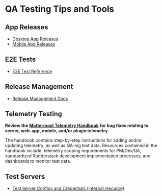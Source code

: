# QA Testing Tips and Tools

## App Releases

* [Desktop App Releases](https://github.com/mattermost/desktop/releases)
* [Mobile App Releases](https://github.com/mattermost/mattermost-mobile/releases)

## E2E Tests

* [E2E Test Reference](https://developers.mattermost.com/contribute/webapp/end-to-end-tests/)

## Release Management

* [Release Management Docs](https://docs.mattermost.com/process/feature-release.html)

## Telemetry Testing

**Review the** [**Mattermost Telemetry Handbook**](https://docs.google.com/document/d/1CJeMFxnwUq8njKd3S3zxnfqrwUz8zNDsTmUAYqgy_uo/edit?usp=sharing) **for bug fixes relating to server, web-app, mobile, and/or plugin telemetry.**

The handbook contains step-by-step instructions for adding and/or updating telemetry, as well as QA-ing test data. Resources contained in the handbook include: telemetry scoping requirements for PM/Dev/QA, standardized Rudderstack development implementation processes, and dashboards to monitor test data.

## Test Servers

* [Test Server Configs and Credentials \(internal resource\)](https://wiki-internal.mattermost.cloud/en/quality/test-servers.md)


